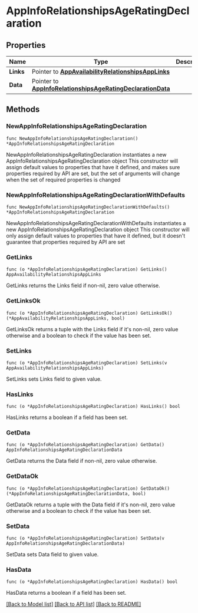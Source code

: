 # AppInfoRelationshipsAgeRatingDeclaration

## Properties

Name | Type | Description | Notes
------------ | ------------- | ------------- | -------------
**Links** | Pointer to [**AppAvailabilityRelationshipsAppLinks**](AppAvailabilityRelationshipsAppLinks.md) |  | [optional] 
**Data** | Pointer to [**AppInfoRelationshipsAgeRatingDeclarationData**](AppInfoRelationshipsAgeRatingDeclarationData.md) |  | [optional] 

## Methods

### NewAppInfoRelationshipsAgeRatingDeclaration

`func NewAppInfoRelationshipsAgeRatingDeclaration() *AppInfoRelationshipsAgeRatingDeclaration`

NewAppInfoRelationshipsAgeRatingDeclaration instantiates a new AppInfoRelationshipsAgeRatingDeclaration object
This constructor will assign default values to properties that have it defined,
and makes sure properties required by API are set, but the set of arguments
will change when the set of required properties is changed

### NewAppInfoRelationshipsAgeRatingDeclarationWithDefaults

`func NewAppInfoRelationshipsAgeRatingDeclarationWithDefaults() *AppInfoRelationshipsAgeRatingDeclaration`

NewAppInfoRelationshipsAgeRatingDeclarationWithDefaults instantiates a new AppInfoRelationshipsAgeRatingDeclaration object
This constructor will only assign default values to properties that have it defined,
but it doesn't guarantee that properties required by API are set

### GetLinks

`func (o *AppInfoRelationshipsAgeRatingDeclaration) GetLinks() AppAvailabilityRelationshipsAppLinks`

GetLinks returns the Links field if non-nil, zero value otherwise.

### GetLinksOk

`func (o *AppInfoRelationshipsAgeRatingDeclaration) GetLinksOk() (*AppAvailabilityRelationshipsAppLinks, bool)`

GetLinksOk returns a tuple with the Links field if it's non-nil, zero value otherwise
and a boolean to check if the value has been set.

### SetLinks

`func (o *AppInfoRelationshipsAgeRatingDeclaration) SetLinks(v AppAvailabilityRelationshipsAppLinks)`

SetLinks sets Links field to given value.

### HasLinks

`func (o *AppInfoRelationshipsAgeRatingDeclaration) HasLinks() bool`

HasLinks returns a boolean if a field has been set.

### GetData

`func (o *AppInfoRelationshipsAgeRatingDeclaration) GetData() AppInfoRelationshipsAgeRatingDeclarationData`

GetData returns the Data field if non-nil, zero value otherwise.

### GetDataOk

`func (o *AppInfoRelationshipsAgeRatingDeclaration) GetDataOk() (*AppInfoRelationshipsAgeRatingDeclarationData, bool)`

GetDataOk returns a tuple with the Data field if it's non-nil, zero value otherwise
and a boolean to check if the value has been set.

### SetData

`func (o *AppInfoRelationshipsAgeRatingDeclaration) SetData(v AppInfoRelationshipsAgeRatingDeclarationData)`

SetData sets Data field to given value.

### HasData

`func (o *AppInfoRelationshipsAgeRatingDeclaration) HasData() bool`

HasData returns a boolean if a field has been set.


[[Back to Model list]](../README.md#documentation-for-models) [[Back to API list]](../README.md#documentation-for-api-endpoints) [[Back to README]](../README.md)


